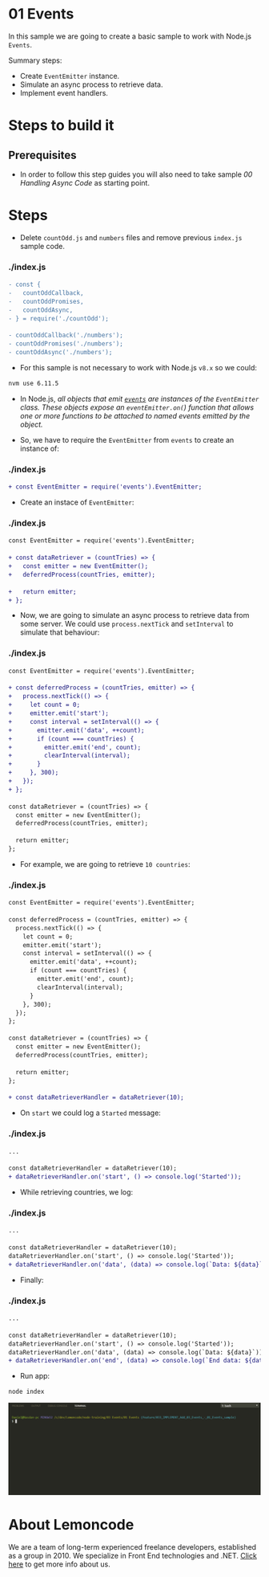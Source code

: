 # 01 Events

In this sample we are going to create a basic sample to work with Node.js `Events`.

Summary steps:

- Create `EventEmitter` instance.
- Simulate an async process to retrieve data.
- Implement event handlers.

# Steps to build it

## Prerequisites

- In order to follow this step guides you will also need to take sample _00 Handling Async Code_ as starting point.

# Steps

- Delete `countOdd.js` and `numbers` files and remove previous `index.js` sample code.

### ./index.js

```diff
- const {
-   countOddCallback,
-   countOddPromises,
-   countOddAsync,
- } = require('./countOdd');

- countOddCallback('./numbers');
- countOddPromises('./numbers');
- countOddAsync('./numbers');

```

- For this sample is not necessary to work with Node.js `v8.x` so we could:

```bash
nvm use 6.11.5
```

- In Node.js, _all objects that emit [`events`](https://nodejs.org/docs/latest-v6.x/api/events.html) are instances of the `EventEmitter` class. These objects expose an `eventEmitter.on(`) function that allows one or more functions to be attached to named events emitted by the object._

- So, we have to require the `EventEmitter` from `events` to create an instance of:

### ./index.js

```diff
+ const EventEmitter = require('events').EventEmitter;

```

- Create an instace of `EventEmitter`:

### ./index.js

```diff
const EventEmitter = require('events').EventEmitter;

+ const dataRetriever = (countTries) => {
+   const emitter = new EventEmitter();
+   deferredProcess(countTries, emitter);

+   return emitter;
+ };

```

- Now, we are going to simulate an async process to retrieve data from some server. We could use `process.nextTick` and `setInterval` to simulate that behaviour:

### ./index.js

```diff
const EventEmitter = require('events').EventEmitter;

+ const deferredProcess = (countTries, emitter) => {
+   process.nextTick(() => {
+     let count = 0;
+     emitter.emit('start');
+     const interval = setInterval(() => {
+       emitter.emit('data', ++count);
+       if (count === countTries) {
+         emitter.emit('end', count);
+         clearInterval(interval);
+       }
+     }, 300);
+   });
+ };

const dataRetriever = (countTries) => {
  const emitter = new EventEmitter();
  deferredProcess(countTries, emitter);

  return emitter;
};

```

- For example, we are going to retrieve `10 countries`:

### ./index.js

```diff
const EventEmitter = require('events').EventEmitter;

const deferredProcess = (countTries, emitter) => {
  process.nextTick(() => {
    let count = 0;
    emitter.emit('start');
    const interval = setInterval(() => {
      emitter.emit('data', ++count);
      if (count === countTries) {
        emitter.emit('end', count);
        clearInterval(interval);
      }
    }, 300);
  });
};

const dataRetriever = (countTries) => {
  const emitter = new EventEmitter();
  deferredProcess(countTries, emitter);

  return emitter;
};

+ const dataRetrieverHandler = dataRetriever(10);

```

- On `start` we could log a `Started` message:

### ./index.js

```diff
...

const dataRetrieverHandler = dataRetriever(10);
+ dataRetrieverHandler.on('start', () => console.log('Started'));

```

- While retrieving countries, we log:

### ./index.js

```diff
...

const dataRetrieverHandler = dataRetriever(10);
dataRetrieverHandler.on('start', () => console.log('Started'));
+ dataRetrieverHandler.on('data', (data) => console.log(`Data: ${data}`));

```

- Finally:

### ./index.js

```diff
...

const dataRetrieverHandler = dataRetriever(10);
dataRetrieverHandler.on('start', () => console.log('Started'));
dataRetrieverHandler.on('data', (data) => console.log(`Data: ${data}`));
+ dataRetrieverHandler.on('end', (data) => console.log(`End data: ${data}`));

```

- Run app:

```bash
node index
```

![run app](../../99%20Resources/03%20Events/01%20Events/run%20app.gif)

# About Lemoncode

We are a team of long-term experienced freelance developers, established as a group in 2010.
We specialize in Front End technologies and .NET. [Click here](http://lemoncode.net/services/en/#en-home) to get more info about us.
